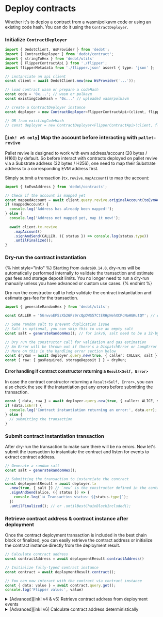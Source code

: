 # Deploy contracts

Whether it's to deploy a contract from a wasm/polkavm code or using an existing code hash. You can do it using the `ContractDeployer`.

### Initialize `ContractDeployer`

```typescript
import { DedotClient, WsProvider } from 'dedot';
import { ContractDeployer } from 'dedot/contract';
import { stringToHex } from 'dedot/utils'
import { FlipperContractApi } from './flipper';
import flipperMetadata from './flipper.json' assert { type: 'json' };

// instanciate an api client
const client = await DedotClient.new(new WsProvider('...'));

// load contract wasm or prepare a codeHash
const code = '0x...'; // wasm or polkavm
const existingCodeHash = '0x...' // uploaded wasm/polkavm

// create a ContractDeployer instance
const deployer = new ContractDeployer<FlipperContractApi>(client, flipperMetadata, code);

// OR from existingCodeHash
// const deployer = new ContractDeployer<FlipperContractApi>(client, flipperMetadata, existingCodeHash);
```

### \[`ink! v6 only`] Map the account before interacting with `pallet-revive`

Pallet revive is designed to work with evm address/account (20 bytes / H160) by default. So before interact with contracts deployed on pallet revive via a Substrate address (32 bytes / H256), one need to map their Substrate address to a corresponding EVM address first.&#x20;

Simply submit a transaction (`tx.revive.mapAccount`) to map the account:

```typescript
import { toEvmAddress } from 'dedot/contracts';

// Check if the account is mapped yet
const mappedAccount = await client.query.revive.originalAccount(toEvmAddress(CALLER));
if (mappedAccount) {
  console.log('Address has already been mapped!');
} else {
  console.log('Address not mapped yet, map it now!');
  
  await client.tx.revive
    .mapAccount()
    .signAndSend(CALLER, ({ status }) => console.log(status.type))
    .untilFinalized();
}

```

### Dry-run the contract instantiation

{% hint style="info" %}
Starting from `dedot@0.14.0`, dry-runs will be automatically performed internally to validate the transaction and estimate gas fees and storage deposit limits. You no longer need to run a dry-run manually unless you have advanced or custom use cases.&#x20;
{% endhint %}

Dry run the constructor call to help validate the contract instantiation and estimate gas-fee for the transaction.

```typescript
import { generateRandomHex } from 'dedot/utils';

const CALLER = '5GrwvaEF5zXb26Fz9rcQpDWS57CtERHpNehXCPcNoHGKutQY'; // Alice

// Some random salt to prevent duplication issue
// Salt is optional, you can skip this to use an empty salt 
const salt = generateRandomHex(); // for inkv6, salt need to be a 32-byte hex

// Dry run the constructor call for validation and gas estimation
// An Error will be thrown out if there's a DispatchError or LangError (contract level error)
// More on this in the handling error section below
const dryRun = await deployer.query.new(true, { caller: CALLER, salt })
const { raw: { gasRequired, storageDeposit } } = dryRun;
```

#### Error handling if contract constructor returning a `Result<Self, Error>`

In case the contract constructor returning a `Result<Self, Error>`, you can also check the see if the instantiation get any errors before submitting the transaction.

```typescript
const { data, raw } = await deployer.query.new(true, { caller: ALICE, salt })
if (data.isErr) {
  console.log('Contract instantiation returning an error:', data.err);
} else {
  // submitting the transaction
}
```

### Submit contract instantiation transaction

After dry-run the transaction to make sure there will be no errors. Now let's submit the transaction to instantiate the contract and listen for events to extract contract address.

```typescript
// Generate a random salt
const salt = generateRandomHex();

// Submitting the transaction to instanciate the contract
const deploymentResult = await deployer.tx
  .new(true, { salt }) // `new` is the constructor defined in the contract
  .signAndSend(alice, ({ status }) => {
    console.log(`📊 Transaction status: ${status.type}`);
  })
  .untilFinalized(); // or .untilBestChainBlockIncluded();
```

### Retrieve contract address & contract instance after deployment

Once the contract deployment transaction is included in the best chain block or finalized, you can easily retrieve the contract address or initialize the contract instance directly from the deployment result.

```typescript
// Calculate contract address
const contractAddress = await deploymentResult.contractAddress()

// Initialize fully-typed contract instance 
const contract = await deploymentResult.contract();

// You can now interact with the contract via contract instance
const { data: value } = await contract.query.get();
console.log('Flipper value:', value)
```

<details>

<summary>[Advanced][ink! v4 &#x26; v5] Retrieve contract address from deployment events</summary>

#### Extract from `Contract.Instantiated` event

```typescript
const { events } = deploymentResult;

const instantiatedEvent = client.events.contracts.Instantiated.find(events);
const contractAddress = instantiatedEvent.palletEvent.data.contract.address();
console.log(contractAddress);
```

#### Listen for `Contract.Instantiated` event from system events

```typescript
await client.query.system.events(async (records) => {
  const instantiatedEvent = client.events.contracts.Instantiated.filter(events)
                  .find((e) => e.palletEvent.data.deployer.address() === CALLER);

  if (instantiatedEvent) {
    const contractAddress = instantiatedEvent.palletEvent.data.contract.address();
    console.log(contractAddress);
  }
});
```

</details>

<details>

<summary>[Advanced][ink! v6] Calculate contract address deterministically</summary>

Curerntly, there is **no**`Contract.Instantiated` event emitted from pallet revive to extract contract address from, so Dedot exposes 2 utility methods to help calculating the deployed contract address.

#### Calculate contract address via deployment salt (`CREATE2`)

If one deploy the contract using a deployment salt (32 bytes), one can deterministically calculate the contract address even before deploying it using the `CREATE2` method.

```typescript
import { toEvmAddress, CREATE2 } from 'dedot/contracts';
import { generateRandomHex } from 'dedot/utils';

const client = ... // initialize DedotClient
const CALLER = '5GrwvaEF5zXb26Fz9rcQpDWS57CtERHpNehXCPcNoHGKutQY'; // Alice
const polkavmCode = '0x...' // polkavm contract code

// Initialize ContractDeployer
const deployer = new ContractDeployer<FlipperContractApi>(client, flipperMetadata, polkavmCode);

// Initialize deployment salt. For inkv6, the salt need to be a 32-byte hex
const salt = generateRandomHex(); 

const dryRun = await deployer.query.new(true, { caller: CALLER, salt })

const contractAddress = CREATE2(
  toEvmAddress(CALLER),
  polkavmCode,
  dryRun.inputData, // encoded contract call data (selector + encoded arguments)
  salt,
);
```

#### Calculate contract address via deployer's `nonce`  (`CREATE1`)

If one deploy the contract without a deployment salt, one can calculate the contract address using the deployer's `nonce` before submitting the contract deployment transaction using the `CREATE1` method

```typescript
import { toEvmAddress, CREATE1 } from 'dedot/contracts';

const client = ... // initialize DedotClient
const CALLER = '5GrwvaEF5zXb26Fz9rcQpDWS57CtERHpNehXCPcNoHGKutQY'; // Alice

const dryRun = await deployer.query.new(true, { caller: CALLER });

const nonce = await client.call.accountNonceApi.accountNonce(CALLER);
const contractAddress = CREATE1(toEvmAddress(CALLER), nonce);

// deploying the contract
```

</details>

